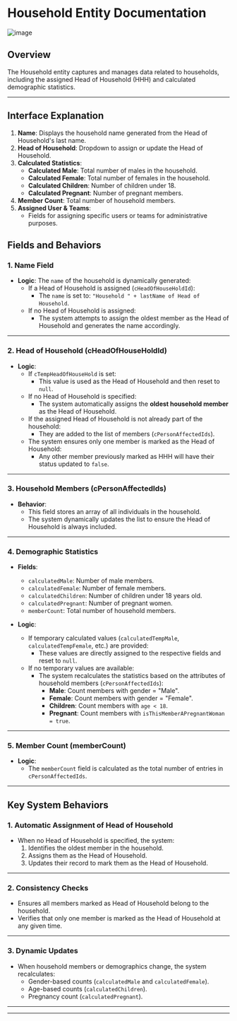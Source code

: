 # Household Entity Documentation
![image](https://github.com/user-attachments/assets/35223a20-ef7b-497f-9be3-fc2d72cfd539)

## Overview
The Household entity captures and manages data related to households, including the assigned Head of Household (HHH) and calculated demographic statistics.

---
## Interface Explanation 

1. **Name**: Displays the household name generated from the Head of Household's last name.
2. **Head of Household**: Dropdown to assign or update the Head of Household.
3. **Calculated Statistics**:
   - **Calculated Male**: Total number of males in the household.
   - **Calculated Female**: Total number of females in the household.
   - **Calculated Children**: Number of children under 18.
   - **Calculated Pregnant**: Number of pregnant members.
4. **Member Count**: Total number of household members.
5. **Assigned User & Teams**:
   - Fields for assigning specific users or teams for administrative purposes.
## Fields and Behaviors

### 1. **Name Field**
- **Logic**: The `name` of the household is dynamically generated:
  - If a Head of Household is assigned (`cHeadOfHouseHoldId`):
    - The `name` is set to: `"Household " + lastName of Head of Household`.
  - If no Head of Household is assigned:
    - The system attempts to assign the oldest member as the Head of Household and generates the name accordingly.

---

### 2. **Head of Household (cHeadOfHouseHoldId)**
- **Logic**:
  - If `cTempHeadOfHouseHold` is set:
    - This value is used as the Head of Household and then reset to `null`.
  - If no Head of Household is specified:
    - The system automatically assigns the **oldest household member** as the Head of Household.
  - If the assigned Head of Household is not already part of the household:
    - They are added to the list of members (`cPersonAffectedIds`).
  - The system ensures only one member is marked as the Head of Household:
    - Any other member previously marked as HHH will have their status updated to `false`.

---

### 3. **Household Members (cPersonAffectedIds)**
- **Behavior**:
  - This field stores an array of all individuals in the household.
  - The system dynamically updates the list to ensure the Head of Household is always included.

---

### 4. **Demographic Statistics**
- **Fields**: 
  - `calculatedMale`: Number of male members.
  - `calculatedFemale`: Number of female members.
  - `calculatedChildren`: Number of children under 18 years old.
  - `calculatedPregnant`: Number of pregnant women.
  - `memberCount`: Total number of household members.

- **Logic**:
  - If temporary calculated values (`calculatedTempMale`, `calculatedTempFemale`, etc.) are provided:
    - These values are directly assigned to the respective fields and reset to `null`.
  - If no temporary values are available:
    - The system recalculates the statistics based on the attributes of household members (`cPersonAffectedIds`):
      - **Male**: Count members with gender = "Male".
      - **Female**: Count members with gender = "Female".
      - **Children**: Count members with `age < 18`.
      - **Pregnant**: Count members with `isThisMemberAPregnantWoman = true`.

---

### 5. **Member Count (memberCount)**
- **Logic**:
  - The `memberCount` field is calculated as the total number of entries in `cPersonAffectedIds`.

---

## Key System Behaviors

### 1. **Automatic Assignment of Head of Household**
- When no Head of Household is specified, the system:
  1. Identifies the oldest member in the household.
  2. Assigns them as the Head of Household.
  3. Updates their record to mark them as the Head of Household.

---

### 2. **Consistency Checks**
- Ensures all members marked as Head of Household belong to the household.
- Verifies that only one member is marked as the Head of Household at any given time.

---

### 3. **Dynamic Updates**
- When household members or demographics change, the system recalculates:
  - Gender-based counts (`calculatedMale` and `calculatedFemale`).
  - Age-based counts (`calculatedChildren`).
  - Pregnancy count (`calculatedPregnant`).

---



---



